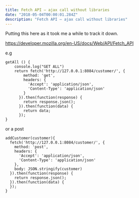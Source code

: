 ```yaml
---
title: Fetch API – ajax call without libraries
date: "2018-05-04T00:00:01.284Z"
description: "Fetch API – ajax call without libraries"
---
```

Putting this here as it took me a while to track it down.

https://developer.mozilla.org/en-US/docs/Web/API/Fetch_API

e.g
```
getAll () {
    console.log("GET ALL")
    return fetch('http://127.0.0.1:8084/customer/', {
        method: 'get',
        headers: {
          'Accept': 'application/json',
          'Content-Type': 'application/json'
        }
      }).then(function(response) {
        return response.json();
      }).then(function(data) {
        return data;
      });
}
```
or a post
```
addCustomer(customer){
  fetch('http://127.0.0.1:8084/customer/', {
    method: 'post',
    headers: {
      'Accept': 'application/json',
      'Content-Type': 'application/json'
    },
    body: JSON.stringify(customer)
  }).then(function(response) {
    return response.json();
  }).then(function(data) {
  });
}
```